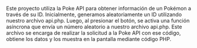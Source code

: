 Este proyecto utiliza la Poke API para obtener información de un Pokémon a través de su ID. Inicialmente, generamos aleatoriamente un ID utilizando nuestro archivo api.php. Luego, al presionar el botón, se activa una 
función asíncrona que envía un número aleatorio a nuestro archivo api.php. Este archivo se encarga de realizar la solicitud a la Poke API con ese código, obtiene los datos y los muestra en la pantalla mediante código PHP.
